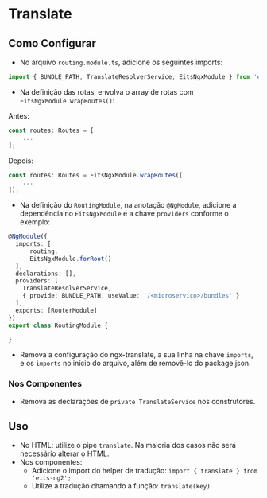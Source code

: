 # Translate

## Como Configurar

* No arquivo `routing.module.ts`, adicione os seguintes imports:

```typescript
import { BUNDLE_PATH, TranslateResolverService, EitsNgxModule } from 'eits-ng2';
```

* Na definição das rotas, envolva o array de rotas com `EitsNgxModule.wrapRoutes()`:

Antes:
```typescript
const routes: Routes = [
    ...
];
```

Depois:
```typescript
const routes: Routes = EitsNgxModule.wrapRoutes([
    ...
]);
```

* Na definição do `RoutingModule`, na anotação `@NgModule`, adicione a dependência no `EitsNgxModule`
 e a chave `providers` conforme o exemplo:
```typescript
@NgModule({
  imports: [
      routing,
      EitsNgxModule.forRoot()
  ],
  declarations: [],
  providers: [
    TranslateResolverService,
    { provide: BUNDLE_PATH, useValue: '/<microserviço>/bundles' }
  ],
  exports: [RouterModule]
})
export class RoutingModule {

}
```
* Remova a configuração do ngx-translate, a sua linha na chave `imports`, e os `imports` no início do arquivo, além de
removê-lo do package.json.

### Nos Componentes

* Remova as declarações de `private TranslateService` nos construtores.


## Uso

* No HTML: utilize o pipe `translate`. Na maioria dos casos não será necessário alterar o HTML.
* Nos componentes:
    * Adicione o import do helper de tradução: `import { translate } from 'eits-ng2';`
    * Utilize a tradução chamando a função: `translate(key)`
